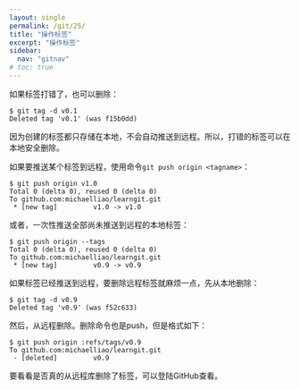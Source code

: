 ```yaml
---
layout: single
permalink: /git/25/
title: "操作标签"
excerpt: "操作标签"
sidebar:
  nav: "gitnav"
# toc: true
---
```


如果标签打错了，也可以删除：
```
$ git tag -d v0.1
Deleted tag 'v0.1' (was f15b0dd)
```
因为创建的标签都只存储在本地，不会自动推送到远程。所以，打错的标签可以在本地安全删除。

如果要推送某个标签到远程，使用命令```git push origin <tagname>```：
```
$ git push origin v1.0
Total 0 (delta 0), reused 0 (delta 0)
To github.com:michaelliao/learngit.git
 * [new tag]         v1.0 -> v1.0
```
或者，一次性推送全部尚未推送到远程的本地标签：
```
$ git push origin --tags
Total 0 (delta 0), reused 0 (delta 0)
To github.com:michaelliao/learngit.git
 * [new tag]         v0.9 -> v0.9
```
如果标签已经推送到远程，要删除远程标签就麻烦一点，先从本地删除：
```
$ git tag -d v0.9
Deleted tag 'v0.9' (was f52c633)
```
然后，从远程删除。删除命令也是push，但是格式如下：
```
$ git push origin :refs/tags/v0.9
To github.com:michaelliao/learngit.git
 - [deleted]         v0.9
```
要看看是否真的从远程库删除了标签，可以登陆GitHub查看。

